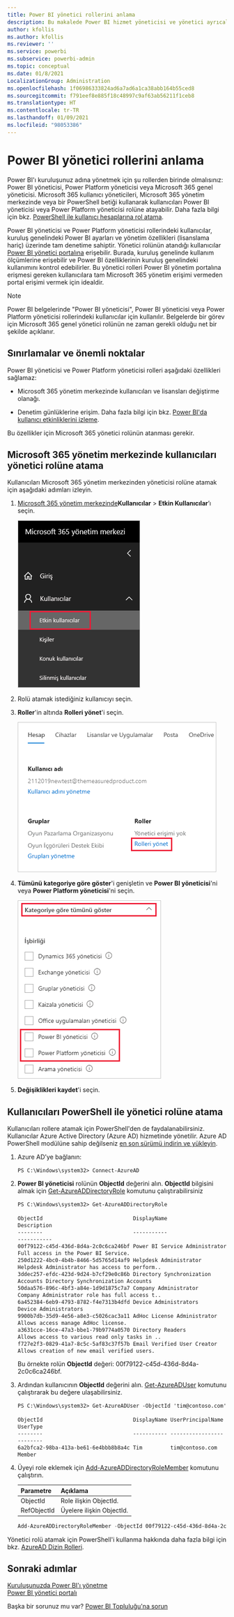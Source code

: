 ```yaml
---
title: Power BI yönetici rollerini anlama
description: Bu makalede Power BI hizmet yöneticisi ve yönetici ayrıcalıkları sağlayan belirli roller açıklanır.
author: kfollis
ms.author: kfollis
ms.reviewer: ''
ms.service: powerbi
ms.subservice: powerbi-admin
ms.topic: conceptual
ms.date: 01/8/2021
LocalizationGroup: Administration
ms.openlocfilehash: 1f06986333824ad6a7ad6a1ca38abb164b55ced8
ms.sourcegitcommit: f791eef8e885f18c48997c9af63ab56211f1ceb8
ms.translationtype: HT
ms.contentlocale: tr-TR
ms.lasthandoff: 01/09/2021
ms.locfileid: "98053386"
---
```

# <a name="understanding-power-bi-administrator-roles"></a>Power BI yönetici rollerini anlama

Power BI'ı kuruluşunuz adına yönetmek için şu rollerden birinde olmalısınız: Power BI yöneticisi, Power Platform yöneticisi veya Microsoft 365 genel yöneticisi. Microsoft 365 kullanıcı yöneticileri, Microsoft 365 yönetim merkezinde veya bir PowerShell betiği kullanarak kullanıcıları Power BI yöneticisi veya Power Platform yöneticisi rolüne atayabilir. Daha fazla bilgi için bkz. [PowerShell ile kullanıcı hesaplarına rol atama](/office365/enterprise/powershell/assign-roles-to-user-accounts-with-office-365-powershell).

Power BI yöneticisi ve Power Platform yöneticisi rollerindeki kullanıcılar, kuruluş genelindeki Power BI ayarları ve yönetim özellikleri (lisanslama hariç) üzerinde tam denetime sahiptir. Yönetici rolünün atandığı kullanıcılar [Power BI yönetici portalına](service-admin-portal.md) erişebilir. Burada, kuruluş genelinde kullanım ölçümlerine erişebilir ve Power BI özelliklerinin kuruluş genelindeki kullanımını kontrol edebilirler. Bu yönetici rolleri Power BI yönetim portalına erişmesi gereken kullanıcılara tam Microsoft 365 yönetim erişimi vermeden portal erişimi vermek için idealdir.

> [!NOTE]
> Power BI belgelerinde "Power BI yöneticisi", Power BI yöneticisi veya Power Platform yöneticisi rollerindeki kullanıcılar için kullanılır. Belgelerde bir görev için Microsoft 365 genel yönetici rolünün ne zaman gerekli olduğu net bir şekilde açıklanır.

## <a name="limitations-and-considerations"></a>Sınırlamalar ve önemli noktalar

Power BI yöneticisi ve Power Platform yöneticisi rolleri aşağıdaki özellikleri sağlamaz:

* Microsoft 365 yönetim merkezinde kullanıcıları ve lisansları değiştirme olanağı.

* Denetim günlüklerine erişim. Daha fazla bilgi için bkz. [Power BI'da kullanıcı etkinliklerini izleme](service-admin-auditing.md).

Bu özellikler için Microsoft 365 yönetici rolünün atanması gerekir.

## <a name="assign-users-to-an-admin-role-in-the-microsoft-365-admin-center"></a>Microsoft 365 yönetim merkezinde kullanıcıları yönetici rolüne atama

Kullanıcıları Microsoft 365 yönetim merkezinden yöneticisi rolüne atamak için aşağıdaki adımları izleyin.

1. [Microsoft 365 yönetim merkezinde](https://portal.office.com/adminportal/home#/homepage)**Kullanıcılar** > **Etkin Kullanıcılar**’ı seçin.

    ![Microsoft 365 yönetim merkezi](media/service-admin-role/powerbi-admin-users.png)

1. Rolü atamak istediğiniz kullanıcıyı seçin.

1. **Roller**'in altında **Rolleri yönet**'i seçin.

    ![Rolleri yönet](media/service-admin-role/powerbi-admin-edit-roles.png)

1. **Tümünü kategoriye göre göster**'i genişletin ve **Power BI yöneticisi**'ni veya **Power Platform yöneticisi**'ni seçin.

    ![Yönetici rolünü seçme](media/service-admin-role/powerbi-admin-role.png)

1. **Değişiklikleri kaydet**'i seçin.

## <a name="assign-users-to-the-admin-role-with-powershell"></a>Kullanıcıları PowerShell ile yönetici rolüne atama

Kullanıcıları rollere atamak için PowerShell'den de faydalanabilirsiniz. Kullanıcılar Azure Active Directory (Azure AD) hizmetinde yönetilir. Azure AD PowerShell modülüne sahip değilseniz [en son sürümü indirin ve yükleyin](https://www.powershellgallery.com/packages/AzureAD/).

1. Azure AD’ye bağlanın:
   ```
   PS C:\Windows\system32> Connect-AzureAD
   ```

1. **Power BI yöneticisi** rolünün **ObjectId** değerini alın. **ObjectId** bilgisini almak için [Get-AzureADDirectoryRole](/powershell/module/azuread/get-azureaddirectoryrole) komutunu çalıştırabilirsiniz

    ```
    PS C:\Windows\system32> Get-AzureADDirectoryRole

    ObjectId                             DisplayName                        Description
    --------                             -----------                        -----------
    00f79122-c45d-436d-8d4a-2c0c6ca246bf Power BI Service Administrator     Full access in the Power BI Service.
    250d1222-4bc0-4b4b-8466-5d5765d14af9 Helpdesk Administrator             Helpdesk Administrator has access to perform..
    3ddec257-efdc-423d-9d24-b7cf29e0c86b Directory Synchronization Accounts Directory Synchronization Accounts
    50daa576-896c-4bf3-a84e-1d9d1875c7a7 Company Administrator              Company Administrator role has full access t..
    6a452384-6eb9-4793-8782-f4e7313b4dfd Device Administrators              Device Administrators
    9900b7db-35d9-4e56-a8e3-c5026cac3a11 AdHoc License Administrator        Allows access manage AdHoc license.
    a3631cce-16ce-47a3-bbe1-79b9774a0570 Directory Readers                  Allows access to various read only tasks in ..
    f727e2f3-0829-41a7-8c5c-5af83c37f57b Email Verified User Creator        Allows creation of new email verified users.
    ```

    Bu örnekte rolün **ObjectId** değeri: 00f79122-c45d-436d-8d4a-2c0c6ca246bf.

1. Ardından kullanıcının **ObjectId** değerini alın. [Get-AzureADUser](/powershell/module/azuread/get-azureaduser) komutunu çalıştırarak bu değere ulaşabilirsiniz.

    ```
    PS C:\Windows\system32> Get-AzureADUser -ObjectId 'tim@contoso.com'

    ObjectId                             DisplayName UserPrincipalName      UserType
    --------                             ----------- -----------------      --------
    6a2bfca2-98ba-413a-be61-6e4bbb8b8a4c Tim         tim@contoso.com        Member
    ```

1. Üyeyi role eklemek için [Add-AzureADDirectoryRoleMember](/powershell/module/azuread/add-azureaddirectoryrolemember) komutunu çalıştırın.

    | Parametre | Açıklama |
    | --- | --- |
    | ObjectId |Role ilişkin ObjectId. |
    | RefObjectId |Üyelere ilişkin ObjectId. |

    ```powershell
    Add-AzureADDirectoryRoleMember -ObjectId 00f79122-c45d-436d-8d4a-2c0c6ca246bf -RefObjectId 6a2bfca2-98ba-413a-be61-6e4bbb8b8a4c
    ```
Yönetici rolü atamak için PowerShell'i kullanma hakkında daha fazla bilgi için bkz. [AzureAD Dizin Rolleri](/powershell/module/azuread/#directory-roles).

## <a name="next-steps"></a>Sonraki adımlar

[Kuruluşunuzda Power BI'ı yönetme](service-admin-administering-power-bi-in-your-organization.md)  
[Power BI yönetici portalı](service-admin-portal.md)  

Başka bir sorunuz mu var? [Power BI Topluluğu'na sorun](https://community.powerbi.com/)
